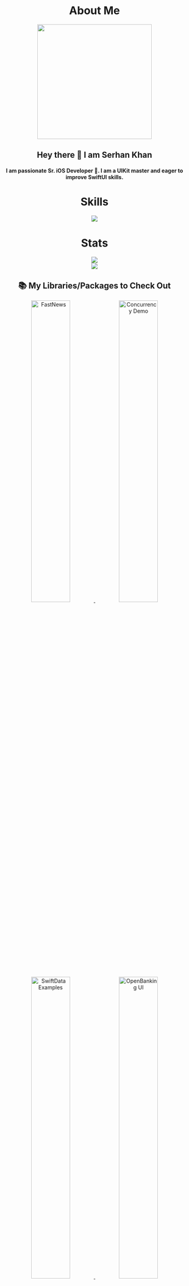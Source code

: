 <h1 align="center">About Me</h1>
<div id="header" align="center"> 
  <img src="https://i.pinimg.com/originals/aa/dd/7e/aadd7e9b3bd757c82a475138365f4c09.jpg" width="300"/>
  <h2> Hey there 👋 I am Serhan Khan</h2> 
  <h4>  I am passionate Sr. iOS Developer 📱. I am a UIKit master and eager to improve SwiftUI skills. </h4> 
</div>

<h1 align="center">Skills</h1>
<p align="center">
  <a href="https://skillicons.dev">
    <img src="https://skillicons.dev/icons?i=apple,git,swift,github,gitlab,firebase,figma,postman,kotlin,androidstudio" />
  </a>
</p>

<h1 align="center">Stats</h1>
<div class="row" align="center">
  <div class="column">
    <img src="https://github-readme-stats.vercel.app/api/top-langs/?username=khanboy1989&theme=tokyonight&hide=javascript,html,ruby,java" />
  </div>
  <div class="column">
    <img src="http://github-profile-summary-cards.vercel.app/api/cards/profile-details?username=khanboy1989&theme=tokyonight" />
  </div>
</div>

<h2 align="center">📚 My Libraries/Packages to Check Out</h2>
<p align="center">
  <a href="https://github.com/khanboy1989/FastNews">
    <img width="45%" height="45%" alt="FastNews" src="https://github-readme-stats.vercel.app/api/pin/?username=khanboy1989&repo=FastNews&theme=tokyonight&hide_border=true" />
  </a>
  <a href="https://github.com/khanboy1989/iOS-Concurrency-Demo">
    <img width="45%" height="45%" alt="Concurrency Demo" src="https://github-readme-stats.vercel.app/api/pin/?username=khanboy1989&repo=iOS-Concurrency-Demo&theme=tokyonight&hide_border=true" />
  </a>
</p>

<p align="center">
  <a href="https://github.com/khanboy1989/SwiftUI-SwiftData-Examples">
    <img width="45%" height="45%" alt="SwiftData Examples" src="https://github-readme-stats.vercel.app/api/pin/?username=khanboy1989&repo=SwiftUI-SwiftData-Examples&theme=tokyonight&hide_border=true" />
  </a>
  <a href="https://github.com/khanboy1989/OpenBanking-UIConcepts">
    <img width="45%" height="45%" alt="OpenBanking UI" src="https://github-readme-stats.vercel.app/api/pin/?username=khanboy1989&repo=OpenBanking-UIConcepts&theme=tokyonight&hide_border=true" />
  </a>
</p>

<div align="center">
  <h3>Connect with Me</h3>
  <p>
    <a href="https://www.linkedin.com/in/serhan-khan-97b577103/">
      <img src="https://img.shields.io/badge/LinkedIn-0077B5?style=for-the-badge&logo=linkedin&logoColor=white" alt="LinkedIn" />
    </a>
    <a href="https://medium.com/@serhankhan">
      <img src="https://img.shields.io/badge/Medium-12100E?style=for-the-badge&logo=medium&logoColor=white" alt="Medium" />
    </a>
    <a href="https://www.youtube.com/@SwiftwithSerhan-d7x">
      <img src="https://img.shields.io/badge/YouTube-FF0000?style=for-the-badge&logo=youtube&logoColor=white" alt="YouTube" />
    </a>
  </p>
</div>
